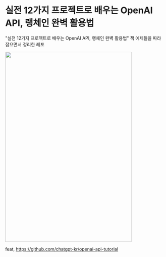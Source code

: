 # 실전 12가지 프로젝트로 배우는 OpenAI API, 랭체인 완벽 활용법

"실전 12가지 프로젝트로 배우는 OpenAI API, 랭체인 완벽 활용법" 책 예제들을 따라잡으면서 정리한 레포

<img src="https://image.yes24.com/goods/135726200" width="400" height="600"/>

feat, https://github.com/chatgpt-kr/openai-api-tutorial
